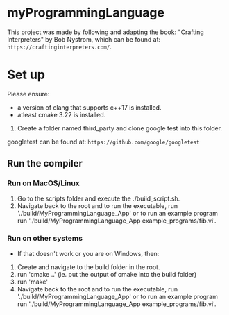 # myProgrammingLanguage

This project was made by following and adapting the book: "Crafting Interpreters" by Bob Nystrom, which can be found at: `https://craftinginterpreters.com/`.

# Set up

Please ensure:

- a version of clang that supports c++17 is installed.
- atleast cmake 3.22 is installed.

1. Create a folder named third_party and clone google test into this folder.

googletest can be found at: `https://github.com/google/googletest`

## Run the compiler

### Run on MacOS/Linux

1.  Go to the scripts folder and execute the ./build_script.sh.
2.  Navigate back to the root and to run the executable, run './build/MyProgrammingLanguage_App' or to run an example program run './build/MyProgrammingLanguage_App example_programs/fib.vi'.

### Run on other systems

- If that doesn't work or you are on Windows, then:

1.  Create and navigate to the build folder in the root.
2.  run 'cmake ..' (ie. put the output of cmake into the build folder)
3.  run 'make'
4.  Navigate back to the root and to run the executable, run './build/MyProgrammingLanguage_App' or to run an example program run './build/MyProgrammingLanguage_App example_programs/fib.vi'.
